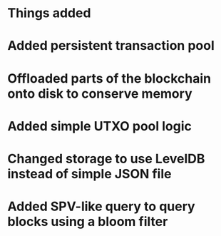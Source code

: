 Things added
============

# Added persistent transaction pool
# Offloaded parts of the blockchain onto disk to conserve memory
# Added simple UTXO pool logic
# Changed storage to use LevelDB instead of simple JSON file
# Added SPV-like query to query blocks using a bloom filter

